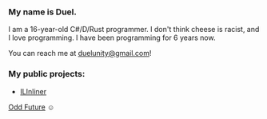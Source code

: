 ### My name is Duel.
I am a 16-year-old C#/D/Rust programmer. I don't think cheese is racist, and I love programming. I have been programming for 6 years now.

You can reach me at [duelunity@gmail.com](mailto:duelunity@gmail.com)!

### My public projects:
* [ILInliner](https://github.com/DuelTheBearded/ILInliner)

[Odd Future](https://www.youtube.com/watch?v=v1YojYU5nPQ) ☺ 
